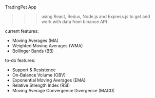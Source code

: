 TradingPet App

> > > using React, Redux, Node.js and Express.js to get and work with data from binance API

current features:

- Moving Averages (MA)
- Weighted Moving Averages (WMA)
- Bollinger Bands (BB)
  > > > > > > > > > > > > > > > > > > > > > > > > > > > > > > > > > > > > > > > > >

to-do features:

- Support & Resistence
- On-Balance Volume (OBV)
- Exponential Moving Averages (EMA)
- Relative Strength Index (RSI)
- Moving Average Convergence Divergence (MACD)

